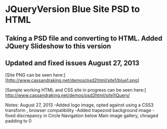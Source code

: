 JQueryVersion Blue Site PSD to HTML
==================================


Taking a PSD file and converting to HTML.
Added JQuery Slideshow to this version
----------------------------------------
Updated and fixed issues August 27, 2013
----------------------------------------
[Site PNG can be seen here:]
[http://www.cassandraking.net/demos/psd2html/site1/blue1.png]

[Sample working HTML and CSS site in progress can be seen here:]
http://www.cassandraking.net/demos/psd2html/site1jQuery/

Notes: August 27, 2013
-Added logo image, opted against using a CSS3 transform , browser compatibility
-Added trapezoid background image
-fixed discrepancy in Circle Navigation below Main image gallery, chnaged padding to 0